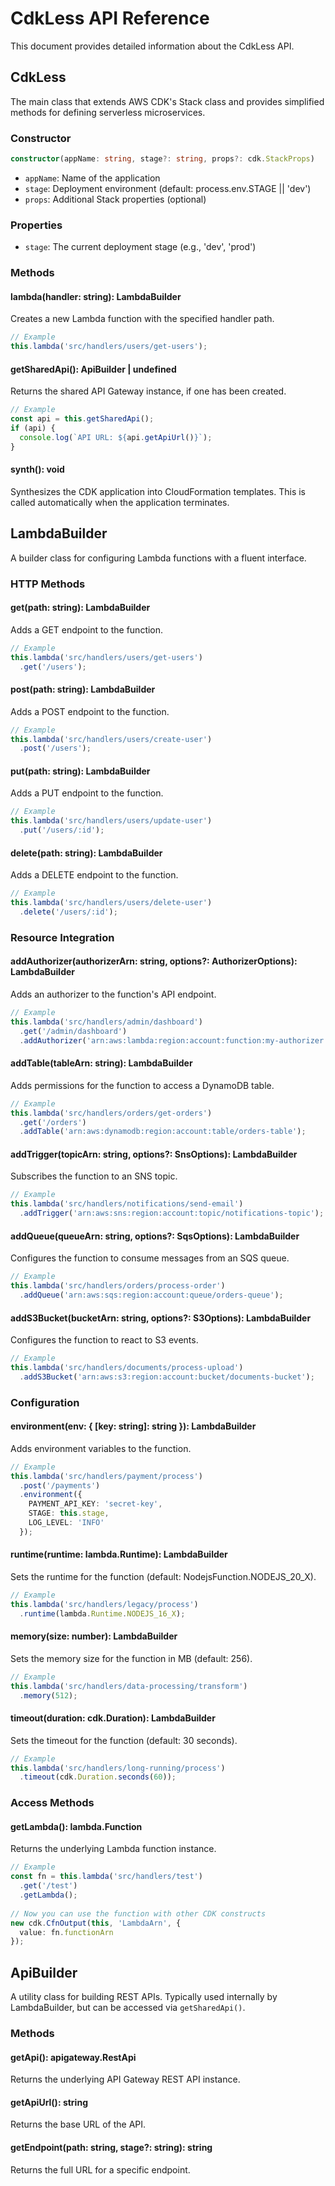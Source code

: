 # CdkLess API Reference

This document provides detailed information about the CdkLess API.

## CdkLess

The main class that extends AWS CDK's Stack class and provides simplified methods for defining serverless microservices.

### Constructor

```typescript
constructor(appName: string, stage?: string, props?: cdk.StackProps)
```

- `appName`: Name of the application
- `stage`: Deployment environment (default: process.env.STAGE || 'dev')
- `props`: Additional Stack properties (optional)

### Properties

- `stage`: The current deployment stage (e.g., 'dev', 'prod')

### Methods

#### lambda(handler: string): LambdaBuilder

Creates a new Lambda function with the specified handler path.

```typescript
// Example
this.lambda('src/handlers/users/get-users');
```

#### getSharedApi(): ApiBuilder | undefined

Returns the shared API Gateway instance, if one has been created.

```typescript
// Example
const api = this.getSharedApi();
if (api) {
  console.log(`API URL: ${api.getApiUrl()}`);
}
```

#### synth(): void

Synthesizes the CDK application into CloudFormation templates. 
This is called automatically when the application terminates.

## LambdaBuilder

A builder class for configuring Lambda functions with a fluent interface.

### HTTP Methods

#### get(path: string): LambdaBuilder

Adds a GET endpoint to the function.

```typescript
// Example
this.lambda('src/handlers/users/get-users')
  .get('/users');
```

#### post(path: string): LambdaBuilder

Adds a POST endpoint to the function.

```typescript
// Example
this.lambda('src/handlers/users/create-user')
  .post('/users');
```

#### put(path: string): LambdaBuilder

Adds a PUT endpoint to the function.

```typescript
// Example
this.lambda('src/handlers/users/update-user')
  .put('/users/:id');
```

#### delete(path: string): LambdaBuilder

Adds a DELETE endpoint to the function.

```typescript
// Example
this.lambda('src/handlers/users/delete-user')
  .delete('/users/:id');
```

### Resource Integration

#### addAuthorizer(authorizerArn: string, options?: AuthorizerOptions): LambdaBuilder

Adds an authorizer to the function's API endpoint.

```typescript
// Example
this.lambda('src/handlers/admin/dashboard')
  .get('/admin/dashboard')
  .addAuthorizer('arn:aws:lambda:region:account:function:my-authorizer');
```

#### addTable(tableArn: string): LambdaBuilder

Adds permissions for the function to access a DynamoDB table.

```typescript
// Example
this.lambda('src/handlers/orders/get-orders')
  .get('/orders')
  .addTable('arn:aws:dynamodb:region:account:table/orders-table');
```

#### addTrigger(topicArn: string, options?: SnsOptions): LambdaBuilder

Subscribes the function to an SNS topic.

```typescript
// Example
this.lambda('src/handlers/notifications/send-email')
  .addTrigger('arn:aws:sns:region:account:topic/notifications-topic');
```

#### addQueue(queueArn: string, options?: SqsOptions): LambdaBuilder

Configures the function to consume messages from an SQS queue.

```typescript
// Example
this.lambda('src/handlers/orders/process-order')
  .addQueue('arn:aws:sqs:region:account:queue/orders-queue');
```

#### addS3Bucket(bucketArn: string, options?: S3Options): LambdaBuilder

Configures the function to react to S3 events.

```typescript
// Example
this.lambda('src/handlers/documents/process-upload')
  .addS3Bucket('arn:aws:s3:region:account:bucket/documents-bucket');
```

### Configuration

#### environment(env: { [key: string]: string }): LambdaBuilder

Adds environment variables to the function.

```typescript
// Example
this.lambda('src/handlers/payment/process')
  .post('/payments')
  .environment({
    PAYMENT_API_KEY: 'secret-key',
    STAGE: this.stage,
    LOG_LEVEL: 'INFO'
  });
```

#### runtime(runtime: lambda.Runtime): LambdaBuilder

Sets the runtime for the function (default: NodejsFunction.NODEJS_20_X).

```typescript
// Example
this.lambda('src/handlers/legacy/process')
  .runtime(lambda.Runtime.NODEJS_16_X);
```

#### memory(size: number): LambdaBuilder

Sets the memory size for the function in MB (default: 256).

```typescript
// Example
this.lambda('src/handlers/data-processing/transform')
  .memory(512);
```

#### timeout(duration: cdk.Duration): LambdaBuilder

Sets the timeout for the function (default: 30 seconds).

```typescript
// Example
this.lambda('src/handlers/long-running/process')
  .timeout(cdk.Duration.seconds(60));
```

### Access Methods

#### getLambda(): lambda.Function

Returns the underlying Lambda function instance.

```typescript
// Example
const fn = this.lambda('src/handlers/test')
  .get('/test')
  .getLambda();
  
// Now you can use the function with other CDK constructs
new cdk.CfnOutput(this, 'LambdaArn', {
  value: fn.functionArn
});
```

## ApiBuilder

A utility class for building REST APIs. Typically used internally by LambdaBuilder, but can be accessed via `getSharedApi()`.

### Methods

#### getApi(): apigateway.RestApi

Returns the underlying API Gateway REST API instance.

#### getApiUrl(): string

Returns the base URL of the API.

#### getEndpoint(path: string, stage?: string): string

Returns the full URL for a specific endpoint. 
